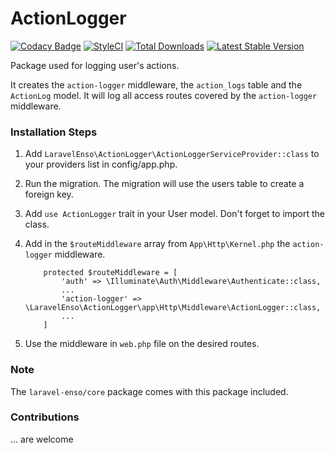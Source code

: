 # ActionLogger
[![Codacy Badge](https://api.codacy.com/project/badge/Grade/dc3819bf2c654b3d8dcaaed8898b214f)](https://www.codacy.com/app/laravel-enso/ActionLogger?utm_source=github.com&amp;utm_medium=referral&amp;utm_content=laravel-enso/ActionLogger&amp;utm_campaign=Badge_Grade)
[![StyleCI](https://styleci.io/repos/85554059/shield?branch=master)](https://styleci.io/repos/85554059)
[![Total Downloads](https://poser.pugx.org/laravel-enso/actionlogger/downloads)](https://packagist.org/packages/laravel-enso/actionlogger)
[![Latest Stable Version](https://poser.pugx.org/laravel-enso/actionlogger/version)](https://packagist.org/packages/laravel-enso/actionlogger)

Package used for logging user's actions.

It creates the `action-logger` middleware, the `action_logs` table and the `ActionLog` model.
It will log all access routes covered by the `action-logger` middleware.

### Installation Steps

1. Add `LaravelEnso\ActionLogger\ActionLoggerServiceProvider::class` to your providers list in config/app.php.

2. Run the migration. The migration will use the users table to create a foreign key.

3. Add `use ActionLogger` trait in your User model. Don't forget to import the class.

4. Add in the `$routeMiddleware` array from `App\Http\Kernel.php` the `action-logger` middleware.

    ```
        protected $routeMiddleware = [
            'auth' => \Illuminate\Auth\Middleware\Authenticate::class,
            ...
            'action-logger' => \LaravelEnso\ActionLogger\app\Http\Middleware\ActionLogger::class,
            ...
        ]
    ```

5. Use the middleware in `web.php` file on the desired routes.

### Note

The `laravel-enso/core` package comes with this package included.

### Contributions

... are welcome